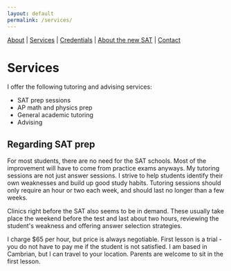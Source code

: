 ```yaml
---
layout: default
permalink: /services/
---
```

[About](/testSite2/) |
[Services](/testSite2/services/) |
[Credentials](/testSite2/credentials/) |
[About the new SAT](/testSite2/sat/) |
[Contact](/testSite2/contact/)

# Services

I offer the following tutoring and advising services:

- SAT prep sessions
- AP math and physics prep
- General academic tutoring
- Advising

## Regarding SAT prep

For most students, there are no need for the SAT schools. Most of the improvement will have to come from practice exams anyways. My tutoring sessions are not just answer sessions. I strive to help students identify their own weaknesses and build up good study habits. Tutoring sessions should only require an hour or two each week, and should last no longer than a few weeks.

Clinics right before the SAT also seems to be in demand. These usually take place the weekend before the test and last about two hours, reviewing the student's weakness and offering answer selection strategies.

I charge $65 per hour, but price is always negotiable. First lesson is a trial - you do not have to pay me if the student is not satisfied. I am based in Cambrian, but I can travel to your location. Parents are welcome to sit in the first lesson.
